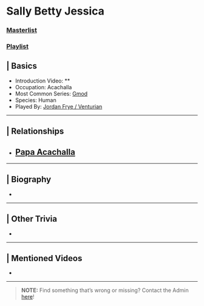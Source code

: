 # Sally Betty Jessica  
### [Masterlist]()
### [Playlist]()

## | Basics  
- Introduction Video: **  
- Occupation: Acachalla  
- Most Common Series: [Gmod](6.Series/Gmod.md)  
- Species: Human  
- Played By: [Jordan Frye / Venturian](3.Siblings/3.1.Jordan-Frye-Venturian.md)  

----

## | Relationships  
- [**Papa Acachalla**](5.Characters/Papa_Acachalla.md)  
  -   

----

## | Biography  
- 


----

## | Other Trivia  
- 

----

## | Mentioned Videos
- []()

----

> **NOTE:** Find something that’s wrong or missing? Contact the Admin [here](../chapter_2.md)!